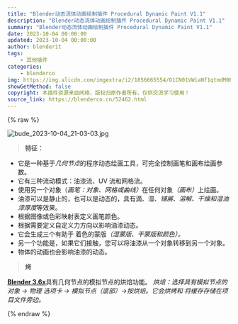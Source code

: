 ```yaml
---
title: "Blender动态流体动画绘制插件 Procedural Dynamic Paint V1.1"
description: "Blender动态流体动画绘制插件 Procedural Dynamic Paint V1.1"
summary: "Blender动态流体动画绘制插件 Procedural Dynamic Paint V1.1"
date: 2023-10-04 00:00:00
updated: 2023-10-04 00:00:00
author: blenderit
tags: 
    - 其他插件
categories:
    - blenderco
img: https://img.alicdn.com/imgextra/i2/1856665554/O1CN01VWiaNf1qtmdM0ByIl_!!1856665554.jpg
showGetMethod: false
copyright: 本插件资源来自网络，版权归原作者所有，仅供交流学习使用！
source_link: https://blenderco.cn/52462.html
---
```


{% raw %}
<p><img class="aligncenter" src="https://img.alicdn.com/imgextra/i2/1856665554/O1CN01VWiaNf1qtmdM0ByIl_!!1856665554.jpg" alt="bude_2023-10-04_21-03-03.jpg"></p><blockquote class="blockquote"><p><strong>特征：</strong></p></blockquote><ul>
<li><span>它是一种基于<em>几何节点</em>的程序动态绘画工具，可完全控制画笔和画布绘画参数。</span></li>
<li>它有三种流动模式：油漆流、UV 流和网格流。</li>
<li><span>使用另一个对象（<em>画笔：对象、网格或曲线）</em>在任何对象<em>（画布）</em>上绘画。</span></li>
<li><span>油漆可以是静止的，也可以是动态的，具有滴、湿、<em>铺展、溶解、干燥和湿油漆厚度</em>等效果。</span></li>
<li>根据图像或色彩映射表定义画笔颜色。</li>
<li>根据需要定义自定义力方向以影响油漆动态。</li>
<li><span>它会生成三个有助于 着色的蒙版<em>（湿蒙版、干蒙版和颜色）。</em></span></li>
<li>另一个功能是，如果它们接触，您可以将油漆从一个对象转移到另一个对象。</li>
<li>物体的动画也会影响油漆的动态。</li>
</ul><blockquote class="blockquote"><p><strong>烤</strong></p></blockquote><p><a href="https://builder.blender.org/download/daily/" target="_blank" rel="noopener"><strong>Blender 3.6x</strong></a>具有几何节点的模拟节点的烘焙功能。<em> 烘焙：选择具有模拟节点的对象 -&gt; 物理 选项卡 -&gt; 模拟节点（底部）-&gt;按烘焙。它会烘烤和 将缓存存储在项目文件旁边。</em></p>
<div style="display: none">blenderco</div>
{% endraw %}